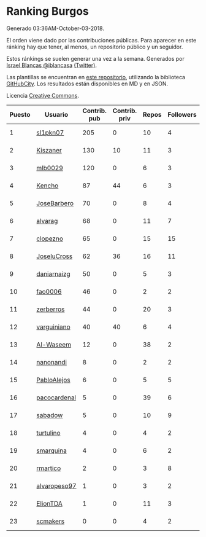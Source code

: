 # Ranking Burgos

Generado 03:36AM-October-03-2018.

El orden viene dado por las contribuciones públicas. Para aparecer en este ránking hay que tener, al menos, un repositorio público y un seguidor.

Estos ránkings se suelen generar una vez a la semana. Generados por [Israel Blancas @iblancasa](https://github.com/iblancasa/) [(Twitter)](https://twitter.com/iblancasa).

Las plantillas se encuentran en [este repositorio](https://github.com/iblancasa/GH-Spanish-Ranking), utilizando la biblioteca [GitHubCity](https://github.com/iblancasa/GitHubCity). Los resultados están disponibles en MD y en JSON.

Licencia [Creative Commons](https://creativecommons.org/licenses/by/4.0/).

| Puesto   |  Usuario  | Contrib. pub | Contrib. priv |Repos| Followers | Desde |  Avatar  |
|----------|-----------|--------------|---------------|-----|-----------|-------|----------|
|1|[sl1pkn07](https://github.com/sl1pkn07)|205|0|10|4|2010-11-01|![sl1pkn07]()|
|2|[Kiszaner](https://github.com/Kiszaner)|130|10|11|3|2014-10-08|![Kiszaner]()|
|3|[mlb0029](https://github.com/mlb0029)|120|0|6|3|2016-10-25|![mlb0029]()|
|4|[Kencho](https://github.com/Kencho)|87|44|6|3|2012-07-11|![Kencho]()|
|5|[JoseBarbero](https://github.com/JoseBarbero)|70|0|8|4|2016-02-25|![JoseBarbero]()|
|6|[alvarag](https://github.com/alvarag)|68|0|11|7|2014-11-21|![alvarag]()|
|7|[clopezno](https://github.com/clopezno)|65|0|15|15|2012-02-20|![clopezno]()|
|8|[JoseluCross](https://github.com/JoseluCross)|62|36|16|11|2015-08-27|![JoseluCross]()|
|9|[daniarnaizg](https://github.com/daniarnaizg)|50|0|5|3|2016-10-24|![daniarnaizg]()|
|10|[fao0006](https://github.com/fao0006)|46|0|2|2|2017-10-31|![fao0006]()|
|11|[zerberros](https://github.com/zerberros)|44|0|20|3|2013-11-13|![zerberros]()|
|12|[varguiniano](https://github.com/varguiniano)|40|40|6|4|2013-03-03|![varguiniano]()|
|13|[Al-Waseem](https://github.com/Al-Waseem)|12|0|38|2|2013-12-26|![Al-Waseem]()|
|14|[nanonandi](https://github.com/nanonandi)|8|0|2|2|2016-07-03|![nanonandi]()|
|15|[PabloAlejos](https://github.com/PabloAlejos)|6|0|5|5|2014-10-09|![PabloAlejos]()|
|16|[pacocardenal](https://github.com/pacocardenal)|5|0|39|6|2013-09-12|![pacocardenal]()|
|17|[sabadow](https://github.com/sabadow)|5|0|10|9|2012-02-08|![sabadow]()|
|18|[turtulino](https://github.com/turtulino)|4|0|4|2|2011-08-25|![turtulino]()|
|19|[smarquina](https://github.com/smarquina)|4|0|6|2|2015-04-29|![smarquina]()|
|20|[rmartico](https://github.com/rmartico)|2|0|3|8|2012-10-11|![rmartico]()|
|21|[alvaropeso97](https://github.com/alvaropeso97)|1|0|3|2|2016-10-23|![alvaropeso97]()|
|22|[ElionTDA](https://github.com/ElionTDA)|1|0|11|3|2013-09-21|![ElionTDA]()|
|23|[scmakers](https://github.com/scmakers)|0|0|4|2|2017-04-05|![scmakers]()|
